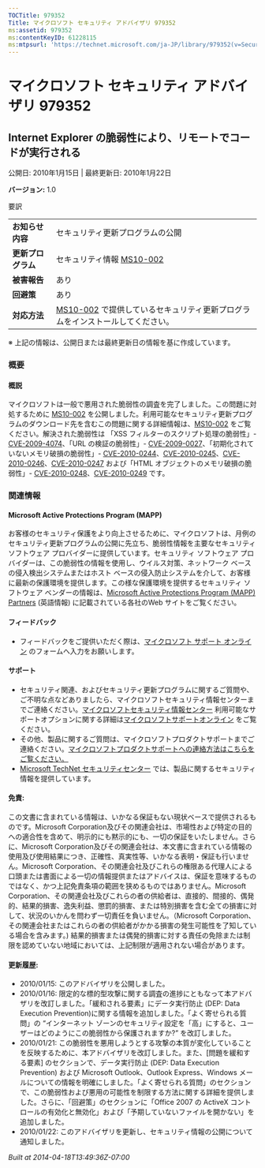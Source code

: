 ```yaml
---
TOCTitle: 979352
Title: マイクロソフト セキュリティ アドバイザリ 979352
ms:assetid: 979352
ms:contentKeyID: 61228115
ms:mtpsurl: 'https://technet.microsoft.com/ja-JP/library/979352(v=Security.10)'
---
```


マイクロソフト セキュリティ アドバイザリ 979352
===============================================

Internet Explorer の脆弱性により、リモートでコードが実行される
--------------------------------------------------------------

公開日: 2010年1月15日 | 最終更新日: 2010年1月22日

**バージョン:** 1.0

要訳

|                    |                                                                                                                                          |
|--------------------|------------------------------------------------------------------------------------------------------------------------------------------|
| **お知らせ内容**   | セキュリティ更新プログラムの公開                                                                                                         |
| **更新プログラム** | セキュリティ情報 [MS10-002](https://technet.microsoft.com/security/bulletin/ms10-002)                                                     |
| **被害報告**       | あり                                                                                                                                     |
| **回避策**         | あり                                                                                                                                     |
| **対応方法**       | [MS10-002](https://technet.microsoft.com/security/bulletin/ms10-002) で提供しているセキュリティ更新プログラムをインストールしてください。 |

※ 上記の情報は、公開日または最終更新日の情報を基に作成しています。

### 概要

#### 概説

マイクロソフトは一般で悪用された脆弱性の調査を完了しました。この問題に対処するために [MS10-002](https://technet.microsoft.com/security/bulletin/ms10-002) を公開しました。利用可能なセキュリティ更新プログラムのダウンロード先を含むこの問題に関する詳細情報は、[MS10-002](https://technet.microsoft.com/security/bulletin/ms10-002) をご覧ください。解決された脆弱性は 「XSS フィルターのスクリプト処理の脆弱性」- [CVE-2009-4074](https://cve.mitre.org/cgi-bin/cvename.cgi?name=cve-2009-4074)、「URL の検証の脆弱性」- [CVE-2009-0027](https://cve.mitre.org/cgi-bin/cvename.cgi?name=cve-2009-0027)、「初期化されていないメモリ破損の脆弱性」- [CVE-2010-0244](https://cve.mitre.org/cgi-bin/cvename.cgi?name=cve-2010-0244)、[CVE-2010-0245](https://cve.mitre.org/cgi-bin/cvename.cgi?name=cve-2010-0245)、[CVE-2010-0246](https://cve.mitre.org/cgi-bin/cvename.cgi?name=cve-2010-0246)、[CVE-2010-0247](https://cve.mitre.org/cgi-bin/cvename.cgi?name=cve-2010-0247) および「HTML オブジェクトのメモリ破損の脆弱性」- [CVE-2010-0248](https://cve.mitre.org/cgi-bin/cvename.cgi?name=cve-2010-0248)、[CVE-2010-0249](https://cve.mitre.org/cgi-bin/cvename.cgi?name=cve-2010-0249) です。

### 関連情報

#### Microsoft Active Protections Program (MAPP)

お客様のセキュリティ保護をより向上させるために、マイクロソフトは、月例のセキュリティ更新プログラムの公開に先立ち、脆弱性情報を主要なセキュリティ ソフトウェア プロバイダーに提供しています。セキュリティ ソフトウェア プロバイダーは、この脆弱性の情報を使用し、ウイルス対策、ネットワーク ベースの侵入検出システムまたはホスト ベースの侵入防止システムを介して、お客様に最新の保護環境を提供します。この様な保護環境を提供するセキュリティ ソフトウェア ベンダーの情報は、[Microsoft Active Protections Program (MAPP) Partners](https://www.microsoft.com/security/msrc/mapp/partners.mspx) (英語情報) に記載されている各社のWeb サイトをご覧ください。

#### フィードバック

-   フィードバックをご提供いただく際は、[マイクロソフト サポート オンライン](https://support.microsoft.com/common/survey.aspx?scid=sw;en;1257&showpage=1&ws=technet&sd=tech) のフォームへ入力をお願いします。

#### サポート

-   セキュリティ関連、およびセキュリティ更新プログラムに関するご質問や、ご不明な点などありましたら、マイクロソフトセキュリティ情報センターまでご連絡ください。[マイクロソフトセキュリティ情報センター](https://www.microsoft.com/japan/security/sicinfo.mspx) 利用可能なサポートオプションに関する詳細は[マイクロソフトサポートオンライン](https://support.microsoft.com/) をご覧ください。
-   その他、製品に関するご質問は、マイクロソフトプロダクトサポートまでご連絡ください。[マイクロソフトプロダクトサポートへの連絡方法はこちらをご覧ください。](https://support.microsoft.com/select/?target=assistance)
-   [Microsoft TechNet セキュリティセンター](https://technet.microsoft.com/ja-jp/security/default.aspx) では、製品に関するセキュリティ情報を提供しています。

#### 免責:

この文書に含まれている情報は、いかなる保証もない現状ベースで提供されるものです。Microsoft Corporation及びその関連会社は、市場性および特定の目的への適合性を含めて、明示的にも黙示的にも、一切の保証をいたしません。さらに、Microsoft Corporation及びその関連会社は、本文書に含まれている情報の使用及び使用結果につき、正確性、真実性等、いかなる表明・保証も行いません。Microsoft Corporation、その関連会社及びこれらの権限ある代理人による口頭または書面による一切の情報提供またはアドバイスは、保証を意味するものではなく、かつ上記免責条項の範囲を狭めるものではありません。Microsoft Corporation、その関連会社及びこれらの者の供給者は、直接的、間接的、偶発的、結果的損害、逸失利益、懲罰的損害、または特別損害を含む全ての損害に対して、状況のいかんを問わず一切責任を負いません。（Microsoft Corporation、その関連会社またはこれらの者の供給者がかかる損害の発生可能性を了知している場合を含みます。) 結果的損害または偶発的損害に対する責任の免除または制限を認めていない地域においては、上記制限が適用されない場合があります。

#### 更新履歴:

-   2010/01/15: このアドバイザリを公開しました。
-   2010/01/16: 限定的な標的型攻撃に関する調査の進捗にともなって本アドバザリを改訂しました。「緩和される要素」にデータ実行防止 (DEP: Data Execution Prevention)に関する情報を追加しました。「よく寄せられる質問」の “インターネット ゾーンのセキュリティ設定を「高」にすると、ユーザーはどのようにこの脆弱性から保護されますか?” を改訂しました。
-   2010/01/21: この脆弱性を悪用しようとする攻撃の本質が変化していることを反映するために、本アドバイザリを改訂しました。また、\[問題を緩和する要素\] のセクションで、データ実行防止 (DEP: Data Execution Prevention) および Microsoft Outlook、Outlook Express、Windows メールについての情報を明確にしました。「よく寄せられる質問」のセクションで、この脆弱性および悪用の可能性を制限する方法に関する詳細を提供しました。さらに、「回避策」のセクションに「Office 2007 の ActiveX コントロールの有効化と無効化」および「予期していないファイルを開かない」を追加しました。
-   2010/01/22: このアドバイザリを更新し、セキュリティ情報の公開について通知しました。

*Built at 2014-04-18T13:49:36Z-07:00*
